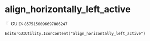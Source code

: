 # align_horizontally_left_active
![](/img/align_horizontally_left_active.png)
GUID: `8575156096697886247`
```
EditorGUIUtility.IconContent("align_horizontally_left_active")
```
